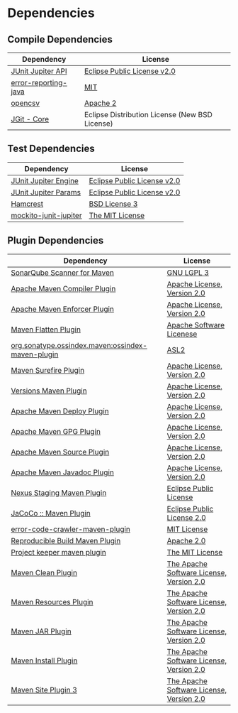 <!-- @formatter:off -->
# Dependencies

## Compile Dependencies

| Dependency                | License                                        |
| ------------------------- | ---------------------------------------------- |
| [JUnit Jupiter API][0]    | [Eclipse Public License v2.0][1]               |
| [error-reporting-java][2] | [MIT][3]                                       |
| [opencsv][4]              | [Apache 2][5]                                  |
| [JGit - Core][6]          | Eclipse Distribution License (New BSD License) |

## Test Dependencies

| Dependency                 | License                          |
| -------------------------- | -------------------------------- |
| [JUnit Jupiter Engine][0]  | [Eclipse Public License v2.0][1] |
| [JUnit Jupiter Params][0]  | [Eclipse Public License v2.0][1] |
| [Hamcrest][7]              | [BSD License 3][8]               |
| [mockito-junit-jupiter][9] | [The MIT License][10]            |

## Plugin Dependencies

| Dependency                                              | License                                       |
| ------------------------------------------------------- | --------------------------------------------- |
| [SonarQube Scanner for Maven][11]                       | [GNU LGPL 3][12]                              |
| [Apache Maven Compiler Plugin][13]                      | [Apache License, Version 2.0][14]             |
| [Apache Maven Enforcer Plugin][15]                      | [Apache License, Version 2.0][14]             |
| [Maven Flatten Plugin][16]                              | [Apache Software Licenese][5]                 |
| [org.sonatype.ossindex.maven:ossindex-maven-plugin][17] | [ASL2][5]                                     |
| [Maven Surefire Plugin][18]                             | [Apache License, Version 2.0][14]             |
| [Versions Maven Plugin][19]                             | [Apache License, Version 2.0][14]             |
| [Apache Maven Deploy Plugin][20]                        | [Apache License, Version 2.0][14]             |
| [Apache Maven GPG Plugin][21]                           | [Apache License, Version 2.0][14]             |
| [Apache Maven Source Plugin][22]                        | [Apache License, Version 2.0][14]             |
| [Apache Maven Javadoc Plugin][23]                       | [Apache License, Version 2.0][14]             |
| [Nexus Staging Maven Plugin][24]                        | [Eclipse Public License][25]                  |
| [JaCoCo :: Maven Plugin][26]                            | [Eclipse Public License 2.0][27]              |
| [error-code-crawler-maven-plugin][28]                   | [MIT License][29]                             |
| [Reproducible Build Maven Plugin][30]                   | [Apache 2.0][5]                               |
| [Project keeper maven plugin][31]                       | [The MIT License][32]                         |
| [Maven Clean Plugin][33]                                | [The Apache Software License, Version 2.0][5] |
| [Maven Resources Plugin][34]                            | [The Apache Software License, Version 2.0][5] |
| [Maven JAR Plugin][35]                                  | [The Apache Software License, Version 2.0][5] |
| [Maven Install Plugin][36]                              | [The Apache Software License, Version 2.0][5] |
| [Maven Site Plugin 3][37]                               | [The Apache Software License, Version 2.0][5] |

[0]: https://junit.org/junit5/
[1]: https://www.eclipse.org/legal/epl-v20.html
[2]: https://github.com/exasol/error-reporting-java
[3]: https://opensource.org/licenses/MIT
[4]: http://opencsv.sf.net
[5]: http://www.apache.org/licenses/LICENSE-2.0.txt
[6]: https://www.eclipse.org/jgit/
[7]: http://hamcrest.org/JavaHamcrest/
[8]: http://opensource.org/licenses/BSD-3-Clause
[9]: https://github.com/mockito/mockito
[10]: https://github.com/mockito/mockito/blob/main/LICENSE
[11]: http://sonarsource.github.io/sonar-scanner-maven/
[12]: http://www.gnu.org/licenses/lgpl.txt
[13]: https://maven.apache.org/plugins/maven-compiler-plugin/
[14]: https://www.apache.org/licenses/LICENSE-2.0.txt
[15]: https://maven.apache.org/enforcer/maven-enforcer-plugin/
[16]: https://www.mojohaus.org/flatten-maven-plugin/
[17]: https://sonatype.github.io/ossindex-maven/maven-plugin/
[18]: https://maven.apache.org/surefire/maven-surefire-plugin/
[19]: http://www.mojohaus.org/versions-maven-plugin/
[20]: https://maven.apache.org/plugins/maven-deploy-plugin/
[21]: https://maven.apache.org/plugins/maven-gpg-plugin/
[22]: https://maven.apache.org/plugins/maven-source-plugin/
[23]: https://maven.apache.org/plugins/maven-javadoc-plugin/
[24]: http://www.sonatype.com/public-parent/nexus-maven-plugins/nexus-staging/nexus-staging-maven-plugin/
[25]: http://www.eclipse.org/legal/epl-v10.html
[26]: https://www.jacoco.org/jacoco/trunk/doc/maven.html
[27]: https://www.eclipse.org/legal/epl-2.0/
[28]: https://github.com/exasol/error-code-crawler-maven-plugin/
[29]: https://github.com/exasol/error-code-crawler-maven-plugin/blob/main/LICENSE
[30]: http://zlika.github.io/reproducible-build-maven-plugin
[31]: https://github.com/exasol/project-keeper/
[32]: https://github.com/exasol/project-keeper/blob/main/LICENSE
[33]: http://maven.apache.org/plugins/maven-clean-plugin/
[34]: http://maven.apache.org/plugins/maven-resources-plugin/
[35]: http://maven.apache.org/plugins/maven-jar-plugin/
[36]: http://maven.apache.org/plugins/maven-install-plugin/
[37]: http://maven.apache.org/plugins/maven-site-plugin/
